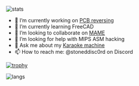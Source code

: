 ![stats](https://github-readme-stats.vercel.app/api?username=stonedDiscord&show_icons=true&theme=transparent)

- 🔭 I’m currently working on [PCB reversing](https://github.com/stonedDiscord/Automatenplatinen)
- 🌱 I’m currently learning FreeCAD
- 👯 I’m looking to collaborate on [MAME](https://github.com/mamedev/mame)
- 🤔 I’m looking for help with MIPS ASM hacking
- 💬 Ask me about my [Karaoke machine](https://github.com/stonedDiscord/Karaoke)
- 📫 How to reach me: @stoneddisc0rd on Discord

[![trophy](https://github-profile-trophy.vercel.app/?username=stonedDiscord&theme=onedark&column=5)](https://github.com/ryo-ma/github-profile-trophy)

![langs](https://github-readme-stats.vercel.app/api/top-langs/?username=stonedDiscord&size_weight=0.2&count_weight=1&langs_count=10&theme=transparent)
